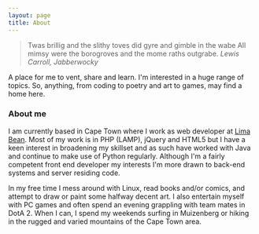 ```yaml
---
layout: page
title: About
---
```


> Twas brillig and the slithy toves did gyre and gimble in the wabe
> All mimsy were the borogroves and the mome raths outgrabe.
> <cite>Lewis Carroll, Jabberwocky</cite>

A place for me to vent, share and learn. I'm interested in a huge range of topics. So, anything, from coding to poetry and art to games, may find a home here.

### About me

I am currently based in Cape Town where I work as web developer at [Lima Bean](http://limabean.agency). Most of my work is in PHP (LAMP), jQuery and HTML5 but I have a keen interest in broadening my skillset and as such have worked with Java and continue to make use of Python regularly. Although I'm a fairly competent front end developer my interests I'm more drawn to back-end systems and server residing code.

In my free time I mess around with Linux, read books and/or comics, and attempt to draw or paint some halfway decent art. I also entertain myself with PC games and often spend an evening grappling with team mates in DotA 2. When I can, I spend my weekends surfing in Muizenberg or hiking in the rugged and varied mountains of the Cape Town area.
